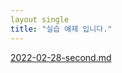 ```yaml
---
layout single
title: "실습 예제 입니다."
---
```

[2022-02-28-second.md](https://github.com/kimsoosoo0928/kimsoosoo0928.github.io/files/8151227/2022-02-28-second.md)
